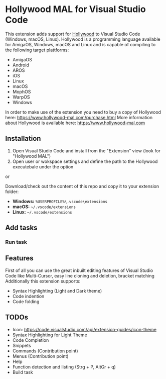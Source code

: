 # Hollywood MAL for Visual Studio Code

This extension adds support for [Hollywood](https://www.hollywood-mal.com) to Visual Studio Code (Windows, macOS, Linux). Hollywood is a programming language available for AmigaOS, Windows, macOS and Linux and is capable of compiling to the following target plattforms:

* AmigaOS
* Android
* AROS
* iOS
* Linux
* macOS
* MophOS
* WarpOS
* Windows

In order to make use of the extension you need to buy a copy of Hollywood here: <https://www.hollywood-mal.com/purchase.html>
More information about Hollywood is available here: <https://www.hollywood-mal.com>

## Installation

1. Open Visual Studio Code and install from the "Extension" view (look for "Hollywood MAL")
1. Open user or wokspace settings and define the path to the Hollywood executebale under the option 

or

Download/check out the content of this repo and copy it to your extension folder:

* **Windows:** `%USERPROFILE%\.vscode\extensions`
* **macOS:** `~/.vscode/extensions`
* **Linux:** `~/.vscode/extensions`

## Add tasks

### Run task

## Features

First of all you can use the great inbuilt editing features of Visual Studio Code like Multi-Cursor, easy line cloning and deletion, bracket matching
Additionally this extension supports:

* Syntax Highlighting (Light and Dark theme)
* Code indention
* Code folding

## TODOs

* Icon: <https://code.visualstudio.com/api/extension-guides/icon-theme>
* Syntax Highlighting for Light Theme
* Code Completion
* Snippets
* Commands (Contribution point)
* Menus (Contribution point)
* Help
* Function detection and listing (Strg + P, AltGr + q)
* Build task